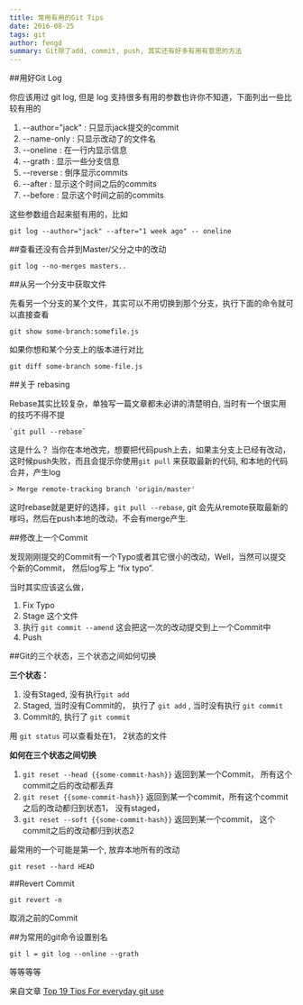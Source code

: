 ```yaml
---
title: 常用有用的Git Tips
date: 2016-08-25
tags: git
author: fengd
summary: Git除了add, commit, push, 其实还有好多有用有意思的方法
---
```


##用好Git Log

你应该用过 git log, 但是 log 支持很多有用的参数也许你不知道，下面列出一些比较有用的

1. --author="jack" : 只显示jack提交的commit
2. --name-only : 只显示改动了的文件名
3. --oneline : 在一行内显示信息
4. --grath : 显示一些分支信息
5. --reverse : 倒序显示commits
6. --after : 显示这个时间之后的commits
7. --before : 显示这个时间之前的commits

这些参数组合起来挺有用的，比如

	git log --author="jack" --after="1 week ago" -- oneline


##查看还没有合并到Master/父分之中的改动

	git log --no-merges masters..


##从另一个分支中获取文件

先看另一个分支的某个文件，其实可以不用切换到那个分支，执行下面的命令就可以直接查看

	git show some-branch:somefile.js


如果你想和某个分支上的版本进行对比

	git diff some-branch some-file.js


##关于 rebasing

Rebase其实比较复杂，单独写一篇文章都未必讲的清楚明白, 当时有一个很实用的技巧不得不提

	`git pull --rebase`

这是什么？
当你在本地改完，想要把代码push上去，如果主分支上已经有改动，这时候push失败，而且会提示你使用`git pull` 来获取最新的代码, 和本地的代码合并，产生log

 	> Merge remote-tracking branch 'origin/master'

这时rebase就是更好的选择，`git pull --rebase`, git 会先从remote获取最新的嗲吗，然后在push本地的改动，不会有merge产生.

##修改上一个Commit

发现刚刚提交的Commit有一个Typo或者其它很小的改动，Well，当然可以提交个新的Commit， 然后log写上 “fix typo”.

当时其实应该这么做，

1. Fix Typo
2. Stage 这个文件
3. 执行 `git commit --amend` 这会把这一次的改动提交到上一个Commit中
4. Push

##Git的三个状态，三个状态之间如何切换

__三个状态：__

1. 没有Staged, 没有执行`git add`
2. Staged, 当时没有Commit的， 执行了 `git add` , 当时没有执行 `git commit`
3. Commit的, 执行了 `git commit`

用 `git status` 可以查看处在1， 2状态的文件

__如何在三个状态之间切换__

1. `git reset --head {{some-commit-hash}}` 返回到某一个Commit， 所有这个commit之后的改动都丢弃
2.  `git reset {{some-commit-hash}}` 返回到某一个commit，所有这个commit之后的改动都归到状态1， 没有staged， 
3.  `git reset --soft {{some-commit-hash}}` 返回到某一个commit， 这个commit之后的改动都归到状态2


最常用的一个可能是第一个, 放弃本地所有的改动

	git reset --hard HEAD
	

##Revert Commit

	git revert -n
	
取消之前的Commit


##为常用的git命令设置别名

	git l = git log --online --grath
	

等等等等


来自文章 [Top 19 Tips For everyday git use](http://www.alexkras.com/19-git-tips-for-everyday-use/)
